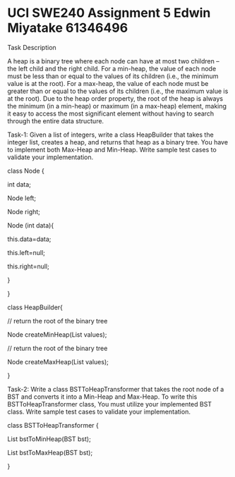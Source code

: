 # UCI SWE240 Assignment 5 Edwin Miyatake 61346496

Task Description

A heap is a binary tree where each node can have at most two children – the left child and the right child. For a min-heap, the value of each node must be less than or equal to the values of its children (i.e., the minimum value is at the root). For a max-heap, the value of each node must be greater than or equal to the values of its children (i.e., the maximum value is at the root). Due to the heap order property, the root of the heap is always the minimum (in a min-heap) or maximum (in a max-heap) element, making it easy to access the most significant element without having to search through the entire data structure.

Task-1: Given a list of integers, write a class HeapBuilder that takes the integer list, creates a heap, and returns that heap as a binary tree. You have to implement both Max-Heap and Min-Heap. Write sample test cases to validate your implementation.

class Node {

int data;

Node left;

Node right;

Node (int data){

this.data=data;

this.left=null;

this.right=null;

}

}

class HeapBuilder{

// return the root of the binary tree

Node createMinHeap(List<Integers> values); 

// return the root of the binary tree     

Node createMaxHeap(List<Integers> values); 

}

Task-2: Write a class BSTToHeapTransformer that takes the root node of a BST and converts it into a Min-Heap and Max-Heap. To write this BSTToHeapTransformer class, You must utilize your implemented BST class. Write sample test cases to validate your implementation.

 

class BSTToHeapTransformer {

   List<Node> bstToMinHeap(BST bst);

   List<Node> bstToMaxHeap(BST bst);

}
